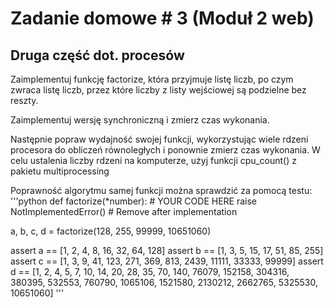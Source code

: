 # Zadanie domowe # 3 (Moduł 2 web)

## Druga część dot. procesów

Zaimplementuj funkcję factorize, która przyjmuje listę liczb, po czym zwraca listę liczb, przez które liczby z listy wejściowej są podzielne bez reszty.

Zaimplementuj wersję synchroniczną i zmierz czas wykonania.

Następnie popraw wydajność swojej funkcji, wykorzystując wiele rdzeni procesora do obliczeń równoległych i ponownie zmierz czas wykonania. W celu ustalenia liczby rdzeni na komputerze, użyj funkcji cpu_count() z pakietu multiprocessing

Poprawność algorytmu samej funkcji można sprawdzić za pomocą testu:
'''python
def factorize(\*number): # YOUR CODE HERE
raise NotImplementedError() # Remove after implementation

a, b, c, d = factorize(128, 255, 99999, 10651060)

assert a == [1, 2, 4, 8, 16, 32, 64, 128]
assert b == [1, 3, 5, 15, 17, 51, 85, 255]
assert c == [1, 3, 9, 41, 123, 271, 369, 813, 2439, 11111, 33333, 99999]
assert d == [1, 2, 4, 5, 7, 10, 14, 20, 28, 35, 70, 140, 76079, 152158, 304316, 380395, 532553, 760790, 1065106, 1521580, 2130212, 2662765, 5325530, 10651060]
'''
